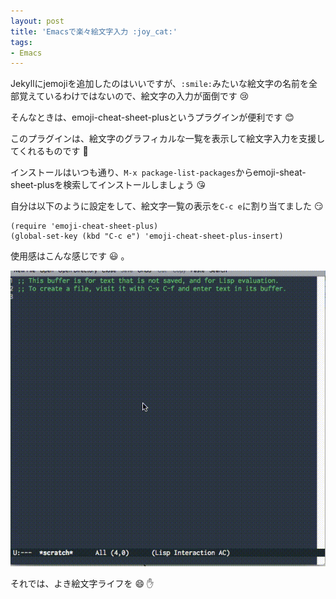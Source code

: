 ```yaml
---
layout: post
title: 'Emacsで楽々絵文字入力 :joy_cat:'
tags:
- Emacs
---
```


Jekyllにjemojiを追加したのはいいですが、`:smile:`みたいな絵文字の名前を全部覚えているわけではないので、絵文字の入力が面倒です :cry:

そんなときは、emoji-cheat-sheet-plusというプラグインが便利です :blush:

このプラグインは、絵文字のグラフィカルな一覧を表示して絵文字入力を支援してくれるものです :hatched_chick:

インストールはいつも通り、`M-x package-list-packages`からemoji-sheat-sheet-plusを検索してインストールしましょう :kissing_heart:

自分は以下のように設定をして、絵文字一覧の表示を`C-c e`に割り当てました :smirk:

```elisp
(require 'emoji-cheat-sheet-plus)
(global-set-key (kbd "C-c e") 'emoji-cheat-sheet-plus-insert)
```

使用感はこんな感じです :smiley: 。

![/img/post/2017-07-24-emacs-emoji-small.gif](/img/post/2017-07-24-emacs-emoji-small.gif)

それでは、よき絵文字ライフを :smile: :hand:
